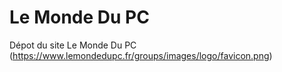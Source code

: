 # Le Monde Du PC
Dépot du site Le Monde Du PC
(https://www.lemondedupc.fr/groups/images/logo/favicon.png)
